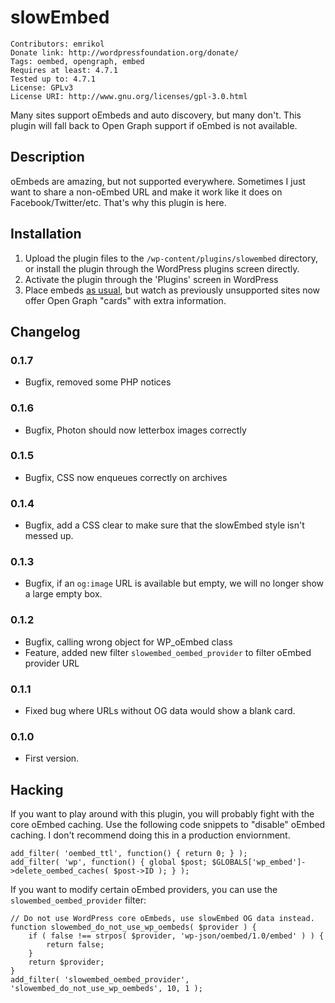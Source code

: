 # slowEmbed #

```
Contributors: emrikol
Donate link: http://wordpressfoundation.org/donate/
Tags: oembed, opengraph, embed
Requires at least: 4.7.1
Tested up to: 4.7.1
License: GPLv3
License URI: http://www.gnu.org/licenses/gpl-3.0.html
```

Many sites support oEmbeds and auto discovery, but many don't.  This plugin will fall back to Open Graph support if oEmbed is not available.

## Description ##

oEmbeds are amazing, but not supported everywhere.  Sometimes I just want to share a non-oEmbed URL and make it work like it does on Facebook/Twitter/etc.  That's why this plugin is here.

## Installation ##

1. Upload the plugin files to the `/wp-content/plugins/slowembed` directory, or install the plugin through the WordPress plugins screen directly.
2. Activate the plugin through the 'Plugins' screen in WordPress
3. Place embeds [as usual](https://codex.wordpress.org/Embeds), but watch as previously unsupported sites now offer Open Graph "cards" with extra information.

## Changelog ##

### 0.1.7 ###

* Bugfix, removed some PHP notices

### 0.1.6 ###

* Bugfix, Photon should now letterbox images correctly

### 0.1.5 ###

* Bugfix, CSS now enqueues correctly on archives

### 0.1.4 ###

* Bugfix, add a CSS clear to make sure that the slowEmbed style isn't messed up.

### 0.1.3 ###

* Bugfix, if an `og:image` URL is available but empty, we will no longer show a large empty box.

### 0.1.2 ###

* Bugfix, calling wrong object for WP_oEmbed class
* Feature, added new filter `slowembed_oembed_provider` to filter oEmbed provider URL

### 0.1.1 ###

* Fixed bug where URLs without OG data would show a blank card.

### 0.1.0 ###

* First version.

## Hacking ##

If you want to play around with this plugin, you will probably fight with the core oEmbed caching.  Use the following code snippets to "disable" oEmbed caching.  I don't recommend doing this in a production enviornment.

```
add_filter( 'oembed_ttl', function() { return 0; } );
add_filter( 'wp', function() { global $post; $GLOBALS['wp_embed']->delete_oembed_caches( $post->ID ); } );
```

If you want to modify certain oEmbed providers, you can use the `slowembed_oembed_provider` filter:

```
// Do not use WordPress core oEmbeds, use slowEmbed OG data instead.
function slowembed_do_not_use_wp_oembeds( $provider ) {
    if ( false !== strpos( $provider, 'wp-json/oembed/1.0/embed' ) ) {
        return false;
    }
    return $provider;
}
add_filter( 'slowembed_oembed_provider', 'slowembed_do_not_use_wp_oembeds', 10, 1 );
```
